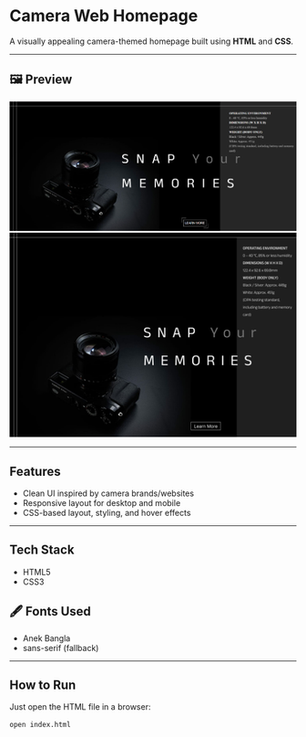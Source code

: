 # Camera Web Homepage

A visually appealing camera-themed homepage built using **HTML** and **CSS**.

---

## 🖼️ Preview

![UI Screenshot](UI/image1.png)
![Figma Screenshot](UI/figmadesign.png)

---

## Features

- Clean UI inspired by camera brands/websites
- Responsive layout for desktop and mobile
- CSS-based layout, styling, and hover effects

---

## Tech Stack

- HTML5
- CSS3

## 🖋️ Fonts Used

- Anek Bangla
- sans-serif (fallback)


---

## How to Run

Just open the HTML file in a browser:

```bash
open index.html
